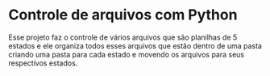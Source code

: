 # Controle de arquivos com Python

Esse projeto faz o controle de vários arquivos que são planilhas de 5 estados e ele organiza todos esses arquivos que estão dentro de uma pasta criando uma pasta para cada estado e movendo os arquivos para seus respectivos estados.
